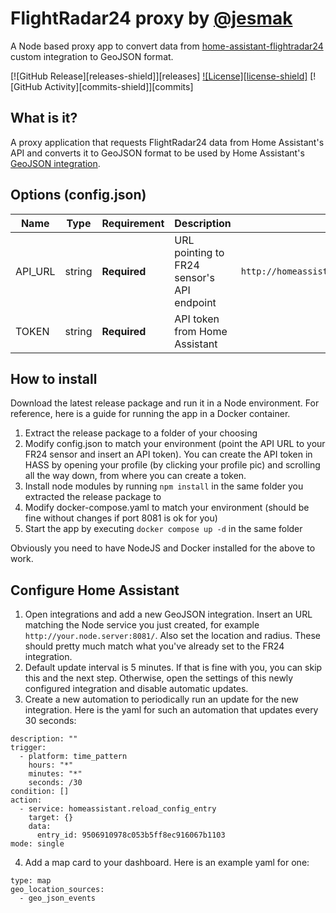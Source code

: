 # FlightRadar24 proxy by [@jesmak](https://www.github.com/jesmak)

A Node based proxy app to convert data from [home-assistant-flightradar24](https://github.com/AlexandrErohin/home-assistant-flightradar24) custom integration to GeoJSON format.

[![GitHub Release][releases-shield]][releases]
[![License][license-shield]](LICENSE.md)
[![GitHub Activity][commits-shield]][commits]

## What is it?

A proxy application that requests FlightRadar24 data from Home Assistant's API and converts it to GeoJSON format to be used by Home Assistant's [GeoJSON integration](https://www.home-assistant.io/integrations/geo_json_events/).

## Options (config.json)

| Name           | Type    | Requirement  | Description                                       | Default             |
| ---------------| ------- | ------------ | ------------------------------------------------- | ------------------- |
| API_URL        | string  | **Required** | URL pointing to FR24 sensor's API endpoint        | `http://homeassistant.localdomain:8123/api/states/sensor.flightradar24_current_in_area`                    |
| TOKEN          | string  | **Required** | API token from Home Assistant                     |                     |

## How to install

Download the latest release package and run it in a Node environment. For reference, here is a guide for running the app in a Docker container.

1. Extract the release package to a folder of your choosing
2. Modify config.json to match your environment (point the API URL to your FR24 sensor and insert an API token). You can create the API token in HASS by opening your profile (by clicking your profile pic) and scrolling all the way down, from where you can create a token.
3. Install node modules by running `npm install` in the same folder you extracted the release package to
4. Modify docker-compose.yaml to match your environment (should be fine without changes if port 8081 is ok for you)
5. Start the app by executing `docker compose up -d` in the same folder

Obviously you need to have NodeJS and Docker installed for the above to work.

## Configure Home Assistant

1. Open integrations and add a new GeoJSON integration. Insert an URL matching the Node service you just created, for example `http://your.node.server:8081/`. Also set the location and radius. These should pretty much match what you've already set to the FR24 integration.
2. Default update interval is 5 minutes. If that is fine with you, you can skip this and the next step. Otherwise, open the settings of this newly configured integration and disable automatic updates.
3. Create a new automation to periodically run an update for the new integration. Here is the yaml for such an automation that updates every 30 seconds:

```
description: ""
trigger:
  - platform: time_pattern
    hours: "*"
    minutes: "*"
    seconds: /30
condition: []
action:
  - service: homeassistant.reload_config_entry
    target: {}
    data:
      entry_id: 9506910978c053b5ff8ec916067b1103
mode: single
```

4. Add a map card to your dashboard. Here is an example yaml for one:

```
type: map
geo_location_sources:
  - geo_json_events
```